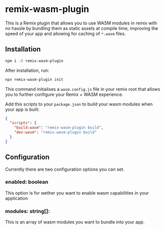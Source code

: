 # remix-wasm-plugin

This is a Remix plugin that allows you to use WASM modules in remix with no hassle by bundling them as static assets 
at compile time, improving the speed of your app and allowing for caching of `*.wasm` files.

## Installation

```sh
npm i -D remix-wasm-plugin
```

After installation, run:
```sh
npx remix-wasm-plugin init
```
This command initialises a `wasm.config.js` file in your remix root that allows you to further configure 
your Remix + WASM experience.

Add this scripts to your `package.json` to build your wasm modules when your app is built:
```json
{
  "scripts": {
    "build:wasm": "remix-wasm-plugin build",
    "dev:wasm": "remix-wasm-plugin build"
  }
}
```

## Configuration

Currently there are two configuration options you can set.

### enabled: boolean 

This option is for wether you want to enable wasm capabilities in your application

### modules: string[]: 

This is an array of wasm modules you want to bundle into your app.

